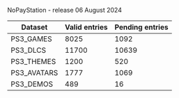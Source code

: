 NoPayStation - release 06 August 2024

|  Dataset  |Valid entries|Pending entries|
|-----------|-------------|---------------|
| PS3_GAMES |     8025    |      1092     |
|  PS3_DLCS |    11700    |     10639     |
| PS3_THEMES|     1200    |      520      |
|PS3_AVATARS|     1777    |      1069     |
| PS3_DEMOS |     489     |       16      |